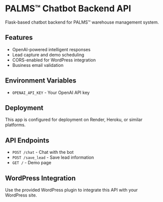 # PALMS™ Chatbot Backend API

Flask-based chatbot backend for PALMS™ warehouse management system.

## Features
- OpenAI-powered intelligent responses
- Lead capture and demo scheduling
- CORS-enabled for WordPress integration
- Business email validation

## Environment Variables
- `OPENAI_API_KEY` - Your OpenAI API key

## Deployment
This app is configured for deployment on Render, Heroku, or similar platforms.

## API Endpoints
- `POST /chat` - Chat with the bot
- `POST /save_lead` - Save lead information
- `GET /` - Demo page

## WordPress Integration
Use the provided WordPress plugin to integrate this API with your WordPress site.
